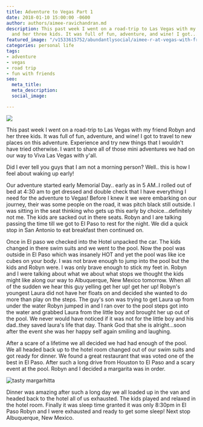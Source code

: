 ```yaml
---
title: Adventure to Vegas Part 1
date: 2018-01-10 15:00:00 -0600
author: authors/aimee-ravichandran.md
description: This past week I went on a road-trip to Las Vegas with my friend Robyn
  and her three kids. It was full of fun, adventure, and wine! I got...
featured_image: "/v1533615752/abundantlysocial/aimee-r-at-vegas-with-friend.jpg"
categories: personal life
tags:
- adventure
- vegas
- road trip
- fun with friends
seo:
  meta_title: 
  meta_description: 
  social_image: 

---
```

![](https://res.cloudinary.com/modii/w_840,q_50,f_auto/v1533615752/abundantlysocial/aimee-r-at-vegas-with-friend.jpg)

This past week I went on a road-trip to Las Vegas with my friend Robyn and her three kids. It was full of fun, adventure, and wine! I got to travel to new places on this adventure. Experience and try new things that I wouldn't have tried otherwise. I want to share all of those mini adventures we had on our way to Viva Las Vegas with y'all.

Did I ever tell you guys that I am not a morning person? Well.. this is how I feel about waking up early!

Our adventure started early Memorial Day.. early as in 5 AM..I rolled out of bed at 4:30 am to get dressed and double check that I have everything I need for the adventure to Vegas! Before I knew it we were embarking on our journey, their was some people on the road, it was pitch black still outside. I was sitting in the seat thinking who gets up this early by choice...definitely not me. The kids are sacked out in there seats. Robyn and I are talking passing the time till we got to El Paso to rest for the night. We did a quick stop in San Antonio to eat breakfast then continued on.

Once in El paso we checked into the Hotel unpacked the car. The kids changed in there swim suits and we went to the pool. Now the pool was outside in El Paso which was insanely HOT and yet the pool was like ice cubes on your body. I was not brave enough to jump into the pool but the kids and Robyn were. I was only brave enough to stick my feet in. Robyn and I were talking about what we about what stops we thought the kids might like along our way to Albuquerque, New Mexico tomorrow. When all of the sudden we hear this guy yelling get her up! get her up! Robyn's youngest Laura did not have her floats on and decided she wanted to do more than play on the steps. The guy's son was trying to get Laura up from under the water Robyn jumped in and I ran over to the pool steps got into the water and grabbed Laura from the little boy and brought her up out of the pool. We never would have noticed if it was not for the little boy and his dad..they saved laura's life that day. Thank God that she is alright...soon after the event she was her happy self again smiling and laughing.

After a scare of a lifetime we all decided we had had enough of the pool. We all headed back up to the hotel room changed out of our swim suits and got ready for dinner. We found a great restaurant that was voted one of the best in El Paso. After such a long drive from Houston to El Paso and a scary event at the pool. Robyn and I decided a margarita was in order.

![tasty margarhitta](/20170531_102736-e1496940445789.jpg)

Dinner was amazing after such a long day we all loaded up in the van and headed back to the hotel all of us exhausted. The kids played and relaxed in the hotel room. Finally it was sleep time granted it was only 8:30pm in El Paso Robyn and I were exhausted and ready to get some sleep! Next stop Albuquerque, New Mexico.